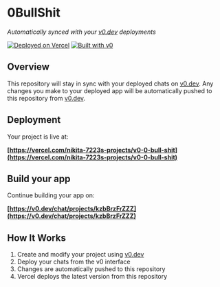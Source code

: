 # 0BullShit

*Automatically synced with your [v0.dev](https://v0.dev) deployments*

[![Deployed on Vercel](https://img.shields.io/badge/Deployed%20on-Vercel-black?style=for-the-badge&logo=vercel)](https://vercel.com/nikita-7223s-projects/v0-0-bull-shit)
[![Built with v0](https://img.shields.io/badge/Built%20with-v0.dev-black?style=for-the-badge)](https://v0.dev/chat/projects/kzbBrzFrZZZ)

## Overview

This repository will stay in sync with your deployed chats on [v0.dev](https://v0.dev).
Any changes you make to your deployed app will be automatically pushed to this repository from [v0.dev](https://v0.dev).

## Deployment

Your project is live at:

**[https://vercel.com/nikita-7223s-projects/v0-0-bull-shit](https://vercel.com/nikita-7223s-projects/v0-0-bull-shit)**

## Build your app

Continue building your app on:

**[https://v0.dev/chat/projects/kzbBrzFrZZZ](https://v0.dev/chat/projects/kzbBrzFrZZZ)**

## How It Works

1. Create and modify your project using [v0.dev](https://v0.dev)
2. Deploy your chats from the v0 interface
3. Changes are automatically pushed to this repository
4. Vercel deploys the latest version from this repository